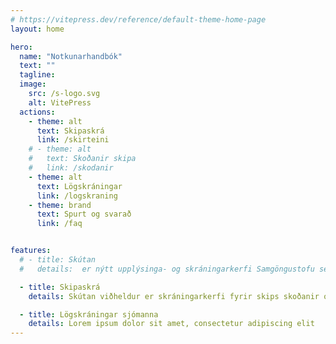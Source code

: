```yaml
---
# https://vitepress.dev/reference/default-theme-home-page
layout: home

hero:
  name: "Notkunarhandbók"
  text: ""
  tagline: 
  image:
    src: /s-logo.svg
    alt: VitePress
  actions:
    - theme: alt
      text: Skipaskrá
      link: /skirteini
    # - theme: alt
    #   text: Skoðanir skipa
    #   link: /skodanir
    - theme: alt
      text: Lögskráningar
      link: /logskraning
    - theme: brand
      text: Spurt og svarað
      link: /faq


features:
  # - title: Skútan
  #   details:  er nýtt upplýsinga- og skráningarkerfi Samgöngustofu sem sameinar tvö eldri kerfi, skipaskrá og lögskráningar sjómanna.

  - title: Skipaskrá
    details: Skútan viðheldur er skráningarkerfi fyrir skips skoðanir og útgáfu skipsskírteina

  - title: Lögskráningar sjómanna
    details: Lorem ipsum dolor sit amet, consectetur adipiscing elit
---
```


